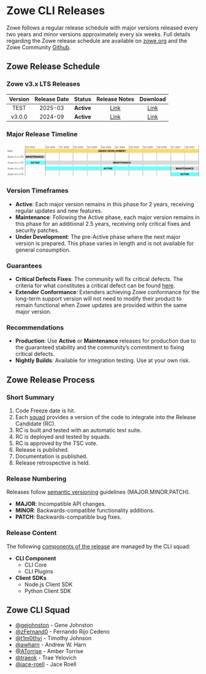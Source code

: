 # Zowe CLI Releases

Zowe follows a regular release schedule with major versions released every two years and minor versions approximately every six weeks. Full details regarding the Zowe release schedule are available on [zowe.org](https://www.zowe.org/download#timeline) and the Zowe Community [Github](https://github.com/zowe/community/blob/master/Technical-Steering-Committee/release.md).

## Zowe Release Schedule

### Zowe v3.x LTS Releases
|  Version | Release Date |  Status    | Release Notes | Download |
|:--------:|:------------:|:----------:|:-------------:|:--------:|
|  TEST  | 2025-03      | **Active** | [Link](#)     | [Link](#) |
|  v3.0.0  | 2024-09      | **Active** | [Link](#)     | [Link](#)|

### Major Release Timeline

![Zowe Major Releases](https://raw.githubusercontent.com/zowe/zowe.github.io/master/assets/img/major_releases.webp)

### Version Timeframes

- **Active**: Each major version remains in this phase for 2 years, receiving regular updates and new features.
- **Maintenance**: Following the Active phase, each major version remains in this phase for an additional 2.5 years, receiving only critical fixes and security patches.
- **Under Development**: The pre-Active phase where the next major version is prepared. This phase varies in length and is not available for general consumption.

### Guarantees

- **Critical Defects Fixes**: The community will fix critical defects. The criteria for what constitutes a critical defect can be found [here](https://github.com/zowe/community/blob/master/Technical-Steering-Committee/release.md#active-release).
- **Extender Conformance**: Extenders achieving Zowe conformance for the long-term support version will not need to modify their product to remain functional when Zowe updates are provided within the same major version.

### Recommendations

- **Production**: Use **Active** or **Maintenance** releases for production due to the guaranteed stability and the community’s commitment to fixing critical defects.
- **Nightly Builds**: Available for integration testing. Use at your own risk.

## Zowe Release Process

### Short Summary

1. Code Freeze date is hit.
2. Each [squad](https://github.com/zowe/community/blob/master/Technical-Steering-Committee/squads.md) provides a version of the code to integrate into the Release Candidate (RC).
3. RC is built and tested with an automatic test suite.
4. RC is deployed and tested by squads.
5. RC is approved by the TSC vote.
6. Release is published.
7. Documentation is published.
8. Release retrospective is held.

### Release Numbering

Releases follow [semantic versioning](https://semver.org/) guidelines (MAJOR.MINOR.PATCH).

- **MAJOR**: Incompatible API changes.
- **MINOR**: Backwards-compatible functionality additions.
- **PATCH**: Backwards-compatible bug fixes.

### Release Content

The following [components of the release](https://github.com/zowe/community/blob/master/Technical-Steering-Committee/release.md#release-content) are managed by the CLI squad:

- **CLI Component**
  - CLI Core
  - CLI Plugins
- **Client SDKs**
  - Node.js Client SDK
  - Python Client SDK


## Zowe CLI Squad

- [@gejohnston](https://github.com/gejohnston) - Gene Johnston
- [@zFernand0](https://github.com/zFernand0) - Fernando Rijo Cedeno
- [@t1m0thyj](https://github.com/t1m0thyj) - Timothy Johnson
- [@awharn](https://github.com/awharn) - Andrew W. Harn
- [@ATorrise](https://github.com/ATorrise) - Amber Torrise
- [@traeok](https://github.com/traeok) - Trae Yelovich
- [@jace-roell](https://github.com/jace-roell) - Jace Roell
